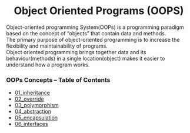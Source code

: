 <h1 align ="Center"> Object Oriented Programs (OOPS) </h1>

Object-oriented programming System(OOPs) is a programming paradigm based on the concept of “objects” that contain data and methods.<br />
The primary purpose of object-oriented programming is to increase the flexibility and maintainability of programs. <br />
Object oriented programming brings together data and its behaviour(methods) in a single location(object) makes it easier to understand how a program works.

### OOPs Concepts – Table of Contents

+ [01_inheritance](/01_inheritance.md)
+ [02_override](./02_override.md)
+ [03_polymorphism](./03_polymorphism.md)
+ [04_abstraction](./04_abstraction.md)
+ [05_encapsulation](./05_encapsulation.md)
+ [06_interfaces](./06_interfaces.md)


